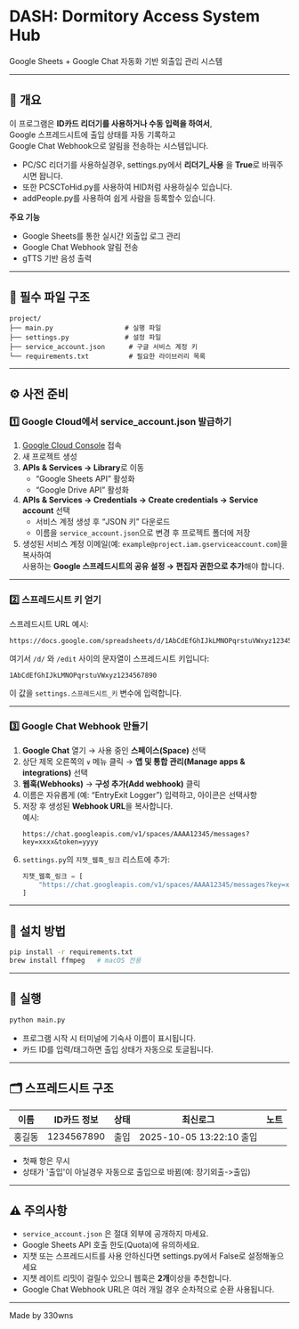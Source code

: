 # DASH: Dormitory Access System Hub 
Google Sheets + Google Chat 자동화 기반 외출입 관리 시스템

---

## 📖 개요
이 프로그램은 **ID카드 리더기를 사용하거나 수동 입력을 하여서**,  
Google 스프레드시트에 출입 상태를 자동 기록하고  
Google Chat Webhook으로 알림을 전송하는 시스템입니다.
- PC/SC 리더기를 사용하실경우, settings.py에서 **리더기_사용** 을 **True**로 바꿔주시면 돱니다.
- 또한 PCSCToHid.py를 사용하여 HID처럼 사용하실수 있습니다.
- addPeople.py를 사용하여 쉽게 사람을 등록할수 있습니다.
  
**주요 기능**
- Google Sheets를 통한 실시간 외출입 로그 관리  
- Google Chat Webhook 알림 전송  
- gTTS 기반 음성 출력  

---

## 🧩 필수 파일 구조
```
project/
├── main.py                  # 실행 파일
├── settings.py              # 설정 파일
├── service_account.json      # 구글 서비스 계정 키
└── requirements.txt          # 필요한 라이브러리 목록
```

---

## ⚙️ 사전 준비

### 1️⃣ Google Cloud에서 service_account.json 발급하기
1. [Google Cloud Console](https://console.cloud.google.com/) 접속  
2. 새 프로젝트 생성  
3. **APIs & Services → Library**로 이동  
   - “Google Sheets API” 활성화  
   - “Google Drive API” 활성화  
4. **APIs & Services → Credentials → Create credentials → Service account** 선택  
   - 서비스 계정 생성 후 “JSON 키” 다운로드  
   - 이름을 `service_account.json`으로 변경 후 프로젝트 폴더에 저장  
5. 생성된 서비스 계정 이메일(예: `example@project.iam.gserviceaccount.com`)을 복사하여  
   사용하는 **Google 스프레드시트의 공유 설정 → 편집자 권한으로 추가**해야 합니다.

---

### 2️⃣ 스프레드시트 키 얻기
스프레드시트 URL 예시:
```
https://docs.google.com/spreadsheets/d/1AbCdEfGhIJkLMNOPqrstuVWxyz1234567890/edit#gid=0
```
여기서 `/d/` 와 `/edit` 사이의 문자열이 스프레드시트 키입니다:
```
1AbCdEfGhIJkLMNOPqrstuVWxyz1234567890
```
이 값을 `settings.스프레드시트_키` 변수에 입력합니다.

---

### 3️⃣ Google Chat Webhook 만들기

1. **Google Chat** 열기 → 사용 중인 **스페이스(Space)** 선택  
2. 상단 제목 오른쪽의 `∨` 메뉴 클릭 → **앱 및 통합 관리(Manage apps & integrations)** 선택  
3. **웹훅(Webhooks)** → **구성 추가(Add webhook)** 클릭  
4. 이름은 자유롭게 (예: “EntryExit Logger”) 입력하고, 아이콘은 선택사항  
5. 저장 후 생성된 **Webhook URL**을 복사합니다.  
   예시:
   ```
   https://chat.googleapis.com/v1/spaces/AAAA12345/messages?key=xxxx&token=yyyy
   ```  
6. `settings.py`의 `지챗_웹훅_링크` 리스트에 추가:
   ```python
   지챗_웹훅_링크 = [
       "https://chat.googleapis.com/v1/spaces/AAAA12345/messages?key=xxxx&token=yyyy"
   ]
   ```

---

## 🧰 설치 방법
```bash
pip install -r requirements.txt
brew install ffmpeg   # macOS 전용
```

---

## 🚀 실행
```bash
python main.py
```
- 프로그램 시작 시 터미널에 기숙사 이름이 표시됩니다.  
- 카드 ID를 입력/태그하면 출입 상태가 자동으로 토글됩니다.  

---

## 🗂 스프레드시트 구조
| 이름 | ID카드 정보 | 상태 | 최신로그  | 노트 |
|------|--------------|------|------|------|
| 홍길동 | 1234567890 | 출입 | 2025-10-05 13:22:10 출입|   |
- 첫째 항은 무시
- 상태가 '출입'이 아닐경우 자동으로 출입으로 바뀜(예: 장기외출->출입)
---

## ⚠️ 주의사항
- `service_account.json` 은 절대 외부에 공개하지 마세요.  
- Google Sheets API 호출 한도(Quota)에 유의하세요.
- 지챗 또는 스프레드시트를 사용 안하신다면 settings.py에서 False로 설정해놓으세요
- 지챗 레이트 리밋이 걸릴수 있으니 웹훅은 **2개**이상을 추천합니다.
- Google Chat Webhook URL은 여러 개일 경우 순차적으로 순환 사용됩니다.  

---

Made by 330wns
